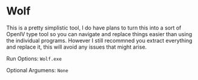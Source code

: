# Wolf

This is a pretty simplistic tool, I do have plans to turn this into a sort of OpenIV type tool so you can navigate and replace things easier than using the individual programs. However I still recommned you extract everything and replace it, this will avoid any issues that might arise.
 

Run Options:
``
Wolf.exe
``

Optional Argumens:
``
None
``
